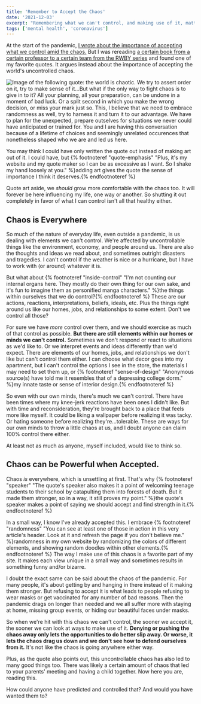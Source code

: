 ```yaml
---
title: 'Remember to Accept the Chaos'
date: '2021-12-03'
excerpt: "Remembering what we can't control, and making use of it, matters just as much as what we can control."
tags: ['mental health', 'coronavirus']
---
```


At the start of the pandemic, [I wrote about the importance of accepting what we control amid the chaos.](/posts/2020/03/24/what-we-can-control/) But I was rereading [a certain book from a certain professor to a certain team from the RWBY series](https://www.goodreads.com/en/book/show/41473867) and found one of my favorite quotes. It argues instead about the importance of accepting the world's uncontrolled chaos.

![Image of the following quote: the world is chaotic. We try to assert order on it, try to make sense of it...But what if the only way to fight chaos is to give in to it? All your planning, all your preparation, can be undone in a moment of bad luck. Or a split second in which you make the wrong decision, or miss your mark just so. This, I believe that we need to embrace randomness as well, try to harness it and turn it to our advantage. We have to plan for the unexpected, prepare outselves for situations we never could have anticipated or trained for. You and I are having this conversation because of a lifetime of choices and seemingly unrelated occurences that nonetheless shaped who we are and led us here.](https://raw.githubusercontent.com/maxx1128/anime-quote-collection/master/images/Screen%20Shot%202021-12-03%20at%209.50.42%20AM.png)

You may think I could have only written the quote out instead of making art out of it. I could have, but {% footnoteref "quote-emphasis" "Plus, it's my website and my quote maker so I can be as excessive as I want. So I shake my hand loosely at you." %}adding art gives the quote the sense of importance I think it deserves.{% endfootnoteref %}

Quote art aside, we _should_ grow more comfortable with the chaos too. It will forever be here influencing my life, one way or another. So shutting it out completely in favor of what I can control isn't all that healthy either.

## Chaos is Everywhere

So much of the nature of everyday life, even outside a pandemic, is us dealing with elements we can't control. We're affected by uncontrollable things like the environment, economy, and people around us. There are also the thoughts and ideas we read about, and sometimes outright disasters and tragedies. I can't control if the weather is nice or a hurricane, but I have to work with (or around) whatever it is.

But what about {% footnoteref "inside-control" "I'm not counting our internal organs here. They mostly do their own thing for our own sake, and it's fun to imagine them as personified manga characters." %}the things within ourselves that we do control?{% endfootnoteref %} These are our actions, reactions, interpretations, beliefs, ideals, etc. Plus the things right around us like our homes, jobs, and relationships to some extent. Don't we control all those?

For sure we have _more_ control over them, and we should exercise as much of that control as possible. **But there are still elements within our homes or minds we can't control.** Sometimes we don't respond or react to situations as we'd like to. Or we interpret events and ideas differently than we'd expect. There are elements of our homes, jobs, and relationships we don't like but can't control them either. I can choose what decor goes into my apartment, but I can't control the options I see in the store, the materials I may need to set them up, or {% footnoteref "sense-of-design" "Anonymous source(s) have told me it resembles that of a depressing college dorm." %}my innate taste or sense of interior design.{% endfootnoteref %}

So even with our own minds, there's much we can't control. There have been times where my knee-jerk reactions have been ones I didn't like. But with time and reconsideration, they're brought back to a place that feels more like myself. It could be liking a wallpaper before realizing it was tacky. Or hating someone before realizing they're...tolerable. These are ways for our own minds to throw a little chaos at us, and I doubt anyone can claim 100% control there either.

At least not as much as anyone, myself included, would like to think so.

## Chaos can be Powerful when Accepted.

Chaos _is_ everywhere, which is unsettling at first. That's why {% footnoteref "speaker" "The quote's speaker also makes it a point of welcoming teenage students to their school by catapulting them into forests of death. But it made them stronger, so in a way, it still proves my point." %}the quote's speaker makes a point of saying we should accept and find strength in it.{% endfootnoteref %}

In a small way, I know I've already accepted this. I embrace {% footnoteref "randomness" "You can see at least one of those in action in this very article's header. Look at it and refresh the page if you don't believe me." %}randomness in my own website by randomizing the colors of different elements, and showing random doodles within other elements.{% endfootnoteref %} The way I make use of this chaos is a favorite part of my site. It makes each view unique in a small way and sometimes results in something funny and/or bizarre.

I doubt the exact same can be said about the chaos of the pandemic. For many people, it's about getting by and hanging in there instead of it making them stronger. But refusing to accept it is what leads to people refusing to wear masks or get vaccinated for any number of bad reasons. Then the pandemic drags on longer than needed and we all suffer more with staying at home, missing group events, or hiding our beautiful faces under masks.

So when we're hit with this chaos we can't control, the sooner we accept it, the sooner we can look at ways to make use of it. **Denying or pushing the chaos away only lets the opportunities to do better slip away. Or worse, it lets the chaos drag us down and we don't see how to defend ourselves from it.** It's not like the chaos is going anywhere either way.

Plus, as the quote also points out, this uncontrollable chaos has also led to many good things too. There was likely a certain amount of chaos that led to your parents' meeting and having a child together. Now here you are, reading this.

How could anyone have predicted and controlled that? And would you have wanted them to?
